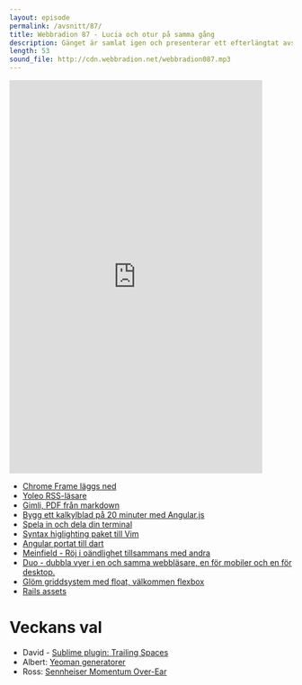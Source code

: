 ```yaml
---
layout: episode
permalink: /avsnitt/87/
title: Webbradion 87 - Lucia och otur på samma gång
description: Gänget är samlat igen och presenterar ett efterlängtat avsnitt av Webbradion där vi försöker få upp tempot efter ett lite längre uppehåll.
length: 53
sound_file: http://cdn.webbradion.net/webbradion087.mp3
---
```


<iframe src="https://docs.google.com/forms/d/1dO4Lv7Ycucn4hjvSs80Effkq_NdHjq_xq5oRDqsvP0c/viewform?embedded=true" width="450" height="700" frameborder="0" marginheight="0" marginwidth="0">Läser in...</iframe>

* [Chrome Frame läggs ned](http://blog.chromium.org/2013/06/retiring-chrome-frame.html)
* [Yoleo RSS-läsare](https://yoleoreader.com)
* [Gimli, PDF från markdown](https://github.com/walle/gimli)
* [Bygg ett kalkylblad på 20 minuter med Angular.js](http://thomasstreet.net/blog/spreadsheet.html)
* [Spela in och dela din terminal](http://ascii.io/)
* [Syntax higlighting paket till Vim](https://github.com/sheerun/vim-polyglot)
* [Angular portat till dart](https://github.com/angular/angular.dart)
* [Meinfield - Röj i oändlighet tillsammans med andra](http://mienfield.com/)
* [Duo - dubbla vyer i en och samma webbläsare, en för mobiler och en för desktop.](http://helloduo.com/)
* [Glöm griddsystem med float, välkommen flexbox](http://www.sketchingwithcss.com/samplechapter/cheatsheet.html#row)
* [Rails assets](https://github.com/rails-assets/rails-assets)

# Veckans val

* David - [Sublime plugin: Trailing Spaces](https://github.com/SublimeText/TrailingSpaces)
* Albert: [Yeoman generatorer](http://yeoman.io/)
* Ross: [Sennheiser Momentum Over-Ear](http://en-us.sennheiser.com/over-ear-headphone-momentum-stereo)

